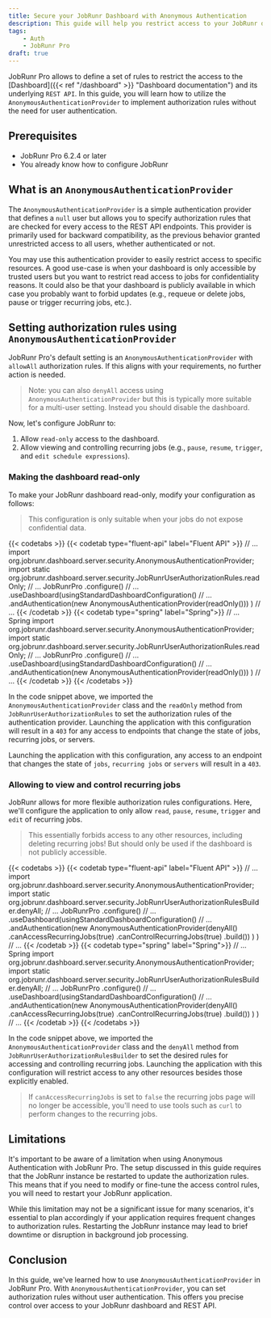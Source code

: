 ```yaml
---
title: Secure your JobRunr Dashboard with Anonymous Authentication
description: This guide will help you restrict access to your JobRunr dashboard using an anonymous authentication. Easily and quickly define authorization rules.  
tags:
    - Auth
    - JobRunr Pro
draft: true
---
```

JobRunr Pro allows to define a set of rules to restrict the access to the [Dashboard]({{< ref "/dashboard" >}} "Dashboard documentation") and its underlying `REST API`. In this guide, you will learn how to utilize the `AnonymousAuthenticationProvider` to implement authorization rules without the need for user authentication.

## Prerequisites
- JobRunr Pro 6.2.4 or later
- You already know how to configure JobRunr

## What is an `AnonymousAuthenticationProvider`
The `AnonymousAuthenticationProvider` is a simple authentication provider that defines a `null` user but allows you to specify authorization rules that are checked for every access to the REST API endpoints. This provider is primarily used for backward compatibility, as the previous behavior granted unrestricted access to all users, whether authenticated or not.

You may use this authentication provider to easily restrict access to specific resources. A good use-case is when your dashboard is only accessible by trusted users but you want to restrict read access to jobs for confidentiality reasons. It could also be that your dashboard is publicly available in which case you probably want to forbid updates (e.g., requeue or delete jobs, pause or trigger recurring jobs, etc.).

## Setting authorization rules using `AnonymousAuthenticationProvider`
JobRunr Pro's default setting is an `AnonymousAuthenticationProvider` with `allowAll` authorization rules. If this aligns with your requirements, no further action is needed.

> Note: you can also `denyAll` access using `AnonymousAuthenticationProvider` but this is typically more suitable for a multi-user setting. Instead you should disable the dashboard.

Now, let's configure JobRunr to:

1. Allow `read-only` access to the dashboard.
2. Allow viewing and controlling recurring jobs (e.g., `pause`, `resume`, `trigger`, and `edit schedule expressions`).

### Making the dashboard read-only
To make your JobRunr dashboard read-only, modify your configuration as follows:

> This configuration is only suitable when your jobs do not expose confidential data.

{{< codetabs >}}
{{< codetab type="fluent-api" label="Fluent API" >}}
// ...
import org.jobrunr.dashboard.server.security.AnonymousAuthenticationProvider;
import static org.jobrunr.dashboard.server.security.JobRunrUserAuthorizationRules.readOnly;
// ...
JobRunrPro
        .configure()
        // ...
        .useDashboard(usingStandardDashboardConfiguration()
            // ...
            .andAuthentication(new AnonymousAuthenticationProvider(readOnly()))
        )
        // ...
{{< /codetab >}}
{{< codetab type="spring" label="Spring">}}
// ... Spring
import org.jobrunr.dashboard.server.security.AnonymousAuthenticationProvider;
import static org.jobrunr.dashboard.server.security.JobRunrUserAuthorizationRules.readOnly;
// ...
JobRunrPro
        .configure()
        // ...
        .useDashboard(usingStandardDashboardConfiguration()
            // ...
            .andAuthentication(new AnonymousAuthenticationProvider(readOnly()))
        )
        // ...
{{< /codetab >}}
{{< /codetabs >}}

In the code snippet above, we imported the `AnonymousAuthenticationProvider` class and the `readOnly` method from `JobRunrUserAuthorizationRules` to set the authorization rules of the authentication provider. Launching the application with this configuration will result in a `403` for any access to endpoints that change the state of jobs, recurring jobs, or servers.

Launching the application with this configuration, any access to an endpoint that changes the state of `jobs`, `recurring jobs` or `servers` will result in a `403`.

### Allowing to view and control recurring jobs
JobRunr allows for more flexible authorization rules configurations. Here, we'll configure the application to only allow `read`, `pause`, `resume`, `trigger` and `edit` of recurring jobs. 

> This essentially forbids access to any other resources, including deleting recurring jobs! But should only be used if the dashboard is not publicly accessible.

{{< codetabs >}}
{{< codetab type="fluent-api" label="Fluent API" >}}
// ...
import org.jobrunr.dashboard.server.security.AnonymousAuthenticationProvider;
import static org.jobrunr.dashboard.server.security.JobRunrUserAuthorizationRulesBuilder.denyAll;
// ...
JobRunrPro
        .configure()
        // ...
        .useDashboard(usingStandardDashboardConfiguration()
            // ...
            .andAuthentication(new AnonymousAuthenticationProvider(denyAll()
                .canAccessRecurringJobs(true)
                .canControlRecurringJobs(true)
                .build())
            )
        )
        // ...
{{< /codetab >}}
{{< codetab type="spring" label="Spring">}}
// ... Spring
import org.jobrunr.dashboard.server.security.AnonymousAuthenticationProvider;
import static org.jobrunr.dashboard.server.security.JobRunrUserAuthorizationRulesBuilder.denyAll;
// ...
JobRunrPro
        .configure()
        // ...
        .useDashboard(usingStandardDashboardConfiguration()
            // ...
            .andAuthentication(new AnonymousAuthenticationProvider(denyAll()
                .canAccessRecurringJobs(true)
                .canControlRecurringJobs(true)
                .build())
            )
        )
        // ...
{{< /codetab >}}
{{< /codetabs >}}

In the code snippet above, we imported the `AnonymousAuthenticationProvider` class and the `denyAll` method from `JobRunrUserAuthorizationRulesBuilder` to set the desired rules for accessing and controlling recurring jobs. Launching the application with this configuration will restrict access to any other resources besides those explicitly enabled.

> If `canAccessRecurringJobs` is set to `false` the recurring jobs page will no longer be accessible, you'll need to use tools such as `curl` to perform changes to the recurring jobs.

## Limitations

It's important to be aware of a limitation when using Anonymous Authentication with JobRunr Pro. The setup discussed in this guide requires that the JobRunr instance be restarted to update the authorization rules. This means that if you need to modify or fine-tune the access control rules, you will need to restart your JobRunr application.

While this limitation may not be a significant issue for many scenarios, it's essential to plan accordingly if your application requires frequent changes to authorization rules. Restarting the JobRunr instance may lead to brief downtime or disruption in background job processing.

## Conclusion

In this guide, we've learned how to use `AnonymousAuthenticationProvider` in JobRunr Pro. With `AnonymousAuthenticationProvider`, you can set authorization rules without user authentication. This offers you precise control over access to your JobRunr dashboard and REST API.